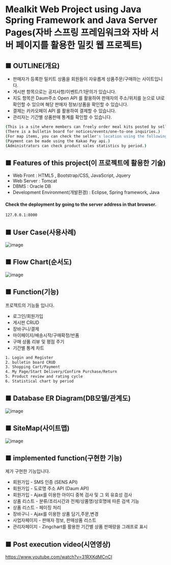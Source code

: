 # Mealkit Web Project using Java Spring Framework and Java Server Pages(자바 스프링 프레임워크와 자바 서버 페이지를 활용한 밀킷 웹 프로젝트)

## ■ OUTLINE(개요)

- 판매자가 등록한 밀키트 상품을 회원들이 자유롭게 상품주문/구매하는 사이트입니다.
- 게시판 항목으로는 공지사항/이벤트/1:1문의가 있습니다.
- 지도 항목은 Daum주소 Open API 를 활용하여 판매자의 주소/위치를 눈으로 UI로 확인할 수 있으며 해당 판매자 정보/상품을 확인할 수 있습니다. 
- 결제는 카카오페이 API 를 활용하여 결제할 수 있습니다.
- 관리자는 기간별 상품판매 통계를 확인할 수 있습니다.
```sh
(This is a site where members can freely order meal kits posted by sellers.)
(There is a bulletin board for notices/events/one-to-one inquiries.)
(For map items, you can check the seller's location using the following address api, and click the seller to view the seller's products.)
(Payment can be made using the Kakao Pay api.)
(Administrators can check product sales statistics by period.)
```
## ■ Features of this project(이 프로젝트에 활용한 기술)

- Web Front  :  HTML5 , Bootstrap/CSS, JavaScript, Jquery
- Web Server : Tomcat
- DBMS : Oracle DB
- Development Environment(개발환경) : Eclipse, Spring framework, Java

#### Check the deployment by going to the server address in that browser.
```sh
127.0.0.1:8000
```


## ■ User Case(사용사례)
![image](https://user-images.githubusercontent.com/84374354/150446522-18e79d38-d4ce-4706-a2d5-0424ef70caa5.png)

## ■ Flow Chart(순서도)
![image](https://user-images.githubusercontent.com/84374354/150446514-106fd55f-bb0b-4e13-a272-7b98e6b06469.png)

## ■ Function(기능)
프로젝트의 기능들 입니다.
- 로그인/회원가입
- 게시판 CRUD
- 장바구니/결제
- 마이페이지/배송시작/구매확정/반품
- 구매 상품 리뷰 및 평점 주기
- 기간별 통계 차트
```sh
1. Login and Register
2. bulletin board CRUD
3. Shopping Cart/Payment
4. My Page/Start Delivery/Confirm Purchase/Return
5. Product review and rating cycle
6. Statistical chart by period
```
## ■ Database ER Diagram(DB모델/관계도)
![image](https://user-images.githubusercontent.com/84374354/150446540-da94adf4-8e32-4941-91f7-4fcc16be20c8.png)

## ■ SiteMap(사이트맵)
![image](https://user-images.githubusercontent.com/84374354/150446585-54c7a877-f987-44cb-9cbe-fe904caf7db2.png)

## ■ implemented function(구현한 기능)
제가 구현한 기능입니다.

- 회원가입 - SMS 인증 (SENS API)
- 회원가입 - 도로명 주소 API (Daum API)
- 회원가입 - Ajax를 이용한 아이디 중복 검사 및 그 외 유효성 검사
- 상품 리스트 - 분류/조리시간과 전체/상품명/상호명에 따른 검색 기능
- 상품 리스트 - 페이징 처리
- 장바구니 - Ajax를 이용한 상품 담기,주문,변경
- 사업자페이지 - 판매자 정보, 판매상품 리스트
- 관리자페이지 - Zingchart를 활용한 기간별 상품 판매량을 그래프로 표시

## ■ Post execution video(시연영상)
https://www.youtube.com/watch?v=31RXKdMCnCI
